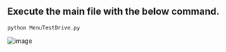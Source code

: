 ## Execute the main file with the below command.
 ```python3
python MenuTestDrive.py
 ```  
![image](https://github.com/rebuild-123/Python-Head-First-Design-Patterns/blob/main/pictures_for_README/iterator_dinermergercafe.png)
